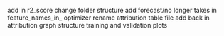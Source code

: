 add in r2_score
change folder structure
add forecast/no longer takes in feature_names_in_
optimizer
rename attribution table file
add back in attribution graph
structure training and validation plots